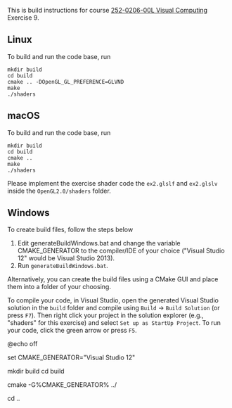 This is build instructions for course [252-0206-00L Visual Computing](https://cvg.ethz.ch/teaching/visualcomputing/) Exercise 9.

## Linux
To build and run the code base, run
```
mkdir build
cd build
cmake .. -DOpenGL_GL_PREFERENCE=GLVND
make
./shaders
```

## macOS
To build and run the code base, run
```
mkdir build
cd build
cmake .. 
make
./shaders
```
Please implement the exercise shader code the `ex2.glslf` and `ex2.glslv` inside the `OpenGL2.0/shaders` folder.


## Windows
To create build files, follow the steps below
1. Edit generateBuildWindows.bat and change the variable
CMAKE_GENERATOR to the compiler/IDE of your choice ("Visual Studio 12" would
be Visual Studio 2013).
2. Run `generateBuildWindows.bat`.

Alternatively, you can create the build files using a CMake GUI and place them
into a folder of your choosing.

To compile your code, in Visual Studio, open the generated Visual Studio solution in the `build`
folder and compile using `Build` -> `Build Solution` (or press `F7`). Then
right click your project in the solution explorer (e.g., "shaders" for this
exercise) and select `Set up as StartUp Project`. To run your code, click the
green arrow or press `F5`.



@echo off

set CMAKE_GENERATOR="Visual Studio 12"

mkdir build
cd build

cmake -G%CMAKE_GENERATOR% ../

cd ..